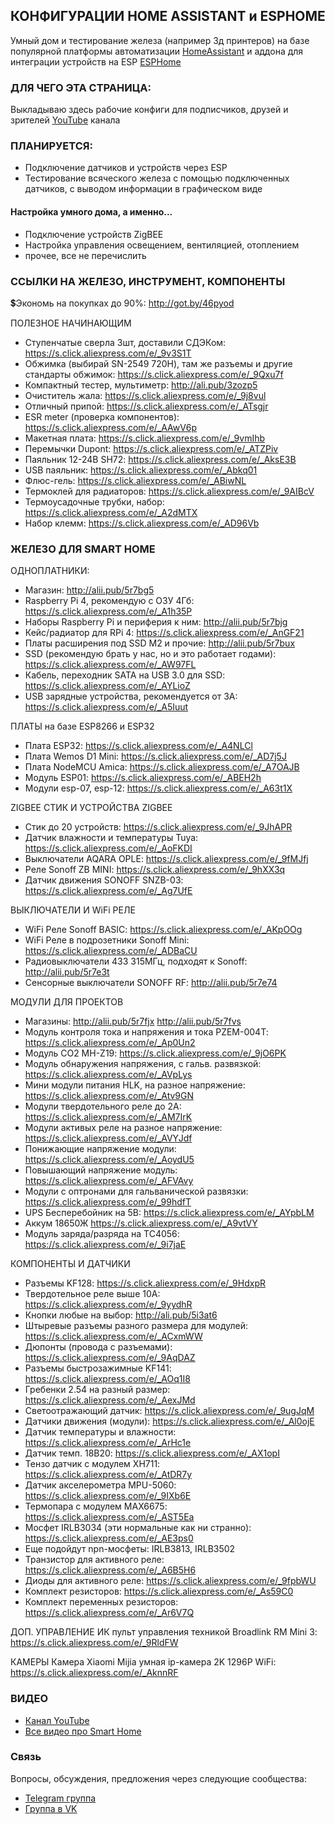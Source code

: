 ## КОНФИГУРАЦИИ HOME ASSISTANT и ESPHOME
Умный дом и тестирование железа (например 3д принтеров) на базе популярной платформы автоматизации <a href="https://www.home-assistant.io/">HomeAssistant</a> и аддона для интеграции устройств на ESP <a href="https://esphome.io/">ESPHome</a>

### ДЛЯ ЧЕГО ЭТА СТРАНИЦА:
Выкладываю здесь рабочие конфиги для подписчиков, друзей и зрителей <a href="https://www.youtube.com/channel/UCzI016x7MItBtQCJiSWI7yA">YouTube</a> канала

### ПЛАНИРУЕТСЯ:
* Подключение датчиков и устройств через ESP
* Тестирование всяческого железа с помощью подключенных датчиков, с выводом информации в графическом виде
#### Настройка умного дома, а именно...
* Подключение устройств ZigBEE
* Настройка управления освещением, вентиляцией, отоплением
* прочее, все не перечислить

### ССЫЛКИ НА ЖЕЛЕЗО, ИНСТРУМЕНТ, КОМПОНЕНТЫ

💲Экономь на покупках до 90%: http://got.by/46pyod

ПОЛЕЗНОЕ НАЧИНАЮЩИМ
* Ступенчатые сверла 3шт, доставили СДЭКом: https://s.click.aliexpress.com/e/_9v3S1T
* Обжимка (выбирай SN-2549 720H), там же разъемы и другие стандарты обжимок: https://s.click.aliexpress.com/e/_9Qxu7f
* Компактный тестер, мультиметр: http://ali.pub/3zozp5
* Очиститель жала: https://s.click.aliexpress.com/e/_9j8vul
* Отличный припой: https://s.click.aliexpress.com/e/_ATsgjr
* ESR meter (проверка компонентов): https://s.click.aliexpress.com/e/_AAwV6p
* Макетная плата: https://s.click.aliexpress.com/e/_9vmIhb
* Перемычки Dupont: https://s.click.aliexpress.com/e/_ATZPiv
* Паяльник 12-24В SH72: https://s.click.aliexpress.com/e/_AksE3B
* USB паяльник: https://s.click.aliexpress.com/e/_Abkq01
* Флюс-гель: https://s.click.aliexpress.com/e/_ABiwNL
* Термоклей для радиаторов: https://s.click.aliexpress.com/e/_9AIBcV
* Термоусадочные трубки, набор: https://s.click.aliexpress.com/e/_A2dMTX
* Набор клемм: https://s.click.aliexpress.com/e/_AD96Vb

### ЖЕЛЕЗО ДЛЯ SMART HOME

ОДНОПЛАТНИКИ:
* Магазин: http://alii.pub/5r7bg5
* Raspberry Pi 4, рекомендую с ОЗУ 4Гб: https://s.click.aliexpress.com/e/_A1h35P
* Наборы Raspberry Pi и периферия к ним: http://alii.pub/5r7bjg
* Кейс/радиатор для RPi 4: https://s.click.aliexpress.com/e/_AnGF21
* Платы расширения под SSD M2 и прочие: http://alii.pub/5r7bux
* SSD (рекомендую брать у нас, но и это работает годами): https://s.click.aliexpress.com/e/_AW97FL
* Кабель, переходник SATA на USB 3.0 для SSD: https://s.click.aliexpress.com/e/_AYLioZ
* USB зарядные устройства, рекомендуется от 3А: https://s.click.aliexpress.com/e/_A5Iuut

ПЛАТЫ на базе ESP8266 и ESP32
* Плата ESP32: https://s.click.aliexpress.com/e/_A4NLCl
* Плата Wemos D1 Mini: https://s.click.aliexpress.com/e/_AD7j5J
* Плата NodeMCU Amica: https://s.click.aliexpress.com/e/_A7OAJB
* Модуль ESP01: https://s.click.aliexpress.com/e/_ABEH2h
* Модули esp-07, esp-12: https://s.click.aliexpress.com/e/_A63t1X

ZIGBEE СТИК И УСТРОЙСТВА ZIGBEE
* Стик до 20 устройств: https://s.click.aliexpress.com/e/_9JhAPR
* Датчик влажности и температуры Tuya: https://s.click.aliexpress.com/e/_AoFKDI
* Выключатели AQARA OPLE: https://s.click.aliexpress.com/e/_9fMJfj
* Реле Sonoff ZB MINI: https://s.click.aliexpress.com/e/_9hXX3q
* Датчик движения SONOFF SNZB-03: https://s.click.aliexpress.com/e/_Ag7UfE

ВЫКЛЮЧАТЕЛИ И WiFi РЕЛЕ
* WiFi Реле Sonoff BASIC: https://s.click.aliexpress.com/e/_AKpOOg
* WiFi Реле в подрозетники Sonoff Mini: https://s.click.aliexpress.com/e/_ADBaCU
* Радиовыключатели 433 315МГц, подходят к Sonoff: http://alii.pub/5r7e3t
* Сенсорные выключатели SONOFF RF: http://alii.pub/5r7e74

МОДУЛИ ДЛЯ ПРОЕКТОВ
* Магазины: http://alii.pub/5r7fjx http://alii.pub/5r7fvs
* Модуль контроля тока и напряжения и тока PZEM-004T: https://s.click.aliexpress.com/e/_Ap0Un2
* Модуль CO2 MH-Z19: https://s.click.aliexpress.com/e/_9jO6PK
* Модуль обнаружения напряжения, с гальв. развязкой: https://s.click.aliexpress.com/e/_AVpLys
* Мини модули питания HLK, на разное напряжение: https://s.click.aliexpress.com/e/_Atv9GN
* Модули твердотельного реле до 2А: https://s.click.aliexpress.com/e/_AM7IrK
* Модули активых реле на разное напряжение: https://s.click.aliexpress.com/e/_AVYJdf
* Понижающие напряжение модули: https://s.click.aliexpress.com/e/_AoydU5
* Повышающий напряжение модуль: https://s.click.aliexpress.com/e/_AFVAvy
* Модули с оптронами для гальванической развязки: https://s.click.aliexpress.com/e/_99hdfT
* UPS Бесперебойник на 5В: https://s.click.aliexpress.com/e/_AYpbLM
* Аккум 18650Ж https://s.click.aliexpress.com/e/_A9vtVY
* Модуль заряда/разряда на TC4056: https://s.click.aliexpress.com/e/_9i7jaE

КОМПОНЕНТЫ И ДАТЧИКИ
* Разъемы KF128: https://s.click.aliexpress.com/e/_9HdxpR
* Твердотельное реле выше 10А: https://s.click.aliexpress.com/e/_9yydhR
* Кнопки любые на выбор: http://ali.pub/5i3at6
* Штыревые разъемы разного размера для модулей: https://s.click.aliexpress.com/e/_ACxmWW
* Дюпонты (провода с разъемами): https://s.click.aliexpress.com/e/_9AqDAZ
* Разъемы быстрозажимные KF141: https://s.click.aliexpress.com/e/_AOq1I8
* Гребенки 2.54 на разный размер: https://s.click.aliexpress.com/e/_AexJMd
* Cветоотражающий датчик: https://s.click.aliexpress.com/e/_9ugJqM
* Датчики движения (модули): https://s.click.aliexpress.com/e/_Al0ojE
* Датчик температуры и влажности: https://s.click.aliexpress.com/e/_ArHc1e
* Датчик темп. 18B20: https://s.click.aliexpress.com/e/_AX1opI
* Тензо датчик с модулем XH711: https://s.click.aliexpress.com/e/_AtDR7y
* Датчик акселерометра MPU-5060: https://s.click.aliexpress.com/e/_9IXb6E
* Термопара с модулем MAX6675: https://s.click.aliexpress.com/e/_AST5Ea
* Мосфет IRLB3034 (эти нормальные как ни странно): https://s.click.aliexpress.com/e/_AE3ps0
* Еще подойдут npn-мосфеты: IRLB3813, IRLB3502
* Транзистор для активного реле: https://s.click.aliexpress.com/e/_A6B5H6
* Диоды для активного реле: https://s.click.aliexpress.com/e/_9fpbWU
* Комплект резисторов: https://s.click.aliexpress.com/e/_As59C0
* Комплект переменных резисторов: https://s.click.aliexpress.com/e/_Ar6V7Q

ДОП. УПРАВЛЕНИЕ
ИК пульт управления техникой Broadlink RM Mini 3: https://s.click.aliexpress.com/e/_9RldFW

КАМЕРЫ
Камера Xiaomi Mijia умная ip-камера 2K 1296P WiFi: https://s.click.aliexpress.com/e/_AknnRF

### ВИДЕО
* <a href="https://www.youtube.com/channel/UCzI016x7MItBtQCJiSWI7yA">Канал YouTube</a>
* <a href="https://www.youtube.com/playlist?list=PL8e0h2prmGn2swbuRPyUbvTy9VmHrdvnT">Все видео про Smart Home</a>

### Связь
Вопросы, обсуждения, предложения через следующие сообщества:
* [Telegram группа](https://t.me/technarr)
* [Группа в VK](https://vk.com/technarrus)
